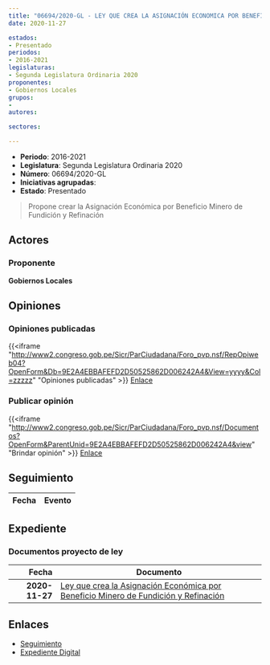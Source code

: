 ```yaml
---
title: "06694/2020-GL - LEY QUE CREA LA ASIGNACIÓN ECONOMICA POR BENEFICIO MINERO DE FUNDICIÓN Y REFINACIÓN"
date: 2020-11-27

estados:
- Presentado
periodos:
- 2016-2021
legislaturas:
- Segunda Legislatura Ordinaria 2020
proponentes:
- Gobiernos Locales
grupos:
- 
autores:

sectores:

---
```

- **Periodo**: 2016-2021
- **Legislatura**: Segunda Legislatura Ordinaria 2020
- **Número**: 06694/2020-GL
- **Iniciativas agrupadas**: 
- **Estado**: Presentado

> Propone crear la Asignación Económica por Beneficio Minero de Fundición y Refinación


## Actores

### Proponente

**Gobiernos Locales**

## Opiniones

### Opiniones publicadas

{{<iframe "http://www2.congreso.gob.pe/Sicr/ParCiudadana/Foro_pvp.nsf/RepOpiweb04?OpenForm&Db=9E2A4EBBAFEFD2D50525862D006242A4&View=yyyy&Col=zzzzz" "Opiniones publicadas" >}}
[Enlace](http://www2.congreso.gob.pe/Sicr/ParCiudadana/Foro_pvp.nsf/RepOpiweb04?OpenForm&Db=9E2A4EBBAFEFD2D50525862D006242A4&View=yyyy&Col=zzzzz)

### Publicar opinión

{{<iframe "http://www2.congreso.gob.pe/Sicr/ParCiudadana/Foro_pvp.nsf/Documentos?OpenForm&ParentUnid=9E2A4EBBAFEFD2D50525862D006242A4&view" "Brindar opinión" >}}
[Enlace](http://www2.congreso.gob.pe/Sicr/ParCiudadana/Foro_pvp.nsf/Documentos?OpenForm&ParentUnid=9E2A4EBBAFEFD2D50525862D006242A4&view)


## Seguimiento

| Fecha | Evento |
|------:|--------|


## Expediente

### Documentos proyecto de ley

| Fecha | Documento |
|------:|-----------|
| **2020-11-27** | [Ley que crea la Asignación Económica por Beneficio Minero de Fundición y Refinación](http://www.leyes.congreso.gob.pe/Documentos/2016_2021/Proyectos_de_Ley_y_de_Resoluciones_Legislativas/PL06694-20201127.pdf) |

## Enlaces

- [Seguimiento](http://www2.congreso.gob.pe/Sicr/TraDocEstProc/CLProLey2016.nsf/f7fff46988ca05b1052578e100829cc7/878dacc7b679f0c40525862d00729c98?OpenDocument)
- [Expediente Digital](http://www2.congreso.gob.pe/Sicr/TraDocEstProc/Expvirt_2011.nsf/visbusqptramdoc1621/06694?opendocument)

